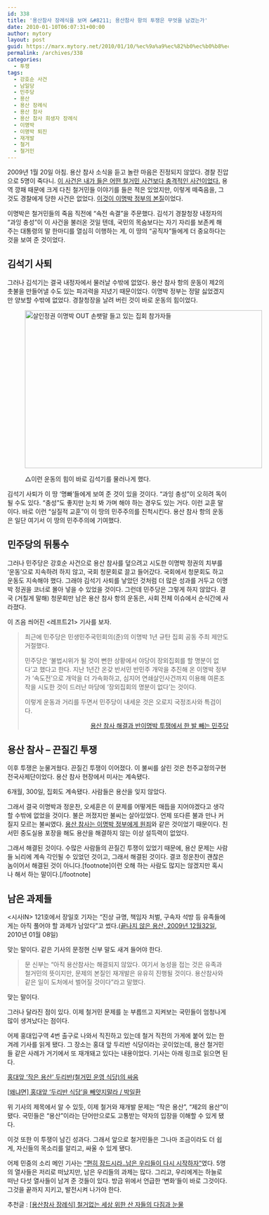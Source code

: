 ```yaml
---
id: 338
title: '용산참사 장례식을 보며 &#8211; 용산참사 항의 투쟁은 무엇을 남겼는가'
date: 2010-01-10T06:07:31+00:00
author: mytory
layout: post
guid: https://marx.mytory.net/2010/01/10/%ec%9a%a9%ec%82%b0%ec%b0%b8%ec%82%ac-%ec%9e%a5%eb%a1%80%ec%8b%9d%ec%9d%84-%eb%b3%b4%eb%a9%b0-%ec%9a%a9%ec%82%b0%ec%b0%b8%ec%82%ac-%ed%95%ad%ec%9d%98-%ed%88%ac%ec%9f%81%ec%9d%80-%eb%ac%b4%ec%97%87/
permalink: /archives/338
categories:
  - 투쟁
tags:
  - 강호순 사건
  - 남일당
  - 민주당
  - 용산
  - 용산 장례식
  - 용산 참사
  - 용산 참사 희생자 장례식
  - 이명박
  - 이명박 퇴진
  - 재개발
  - 철거
  - 철거민
---
```

2009년 1월 20일 아침. 용산 참사 소식을 듣고 놀란 마음은 진정되지 않았다. 경찰 진압으로 5명이 죽다니. <a href="http://spar2003.tistory.com/65" target="_blank" title="철거민 사망 ─ 되풀이되는 ‘난장이가 쏘아올린 작은 공’ 이야기">이 사건은 내가 들은 어떤 철거민 사건보다 충격적인 사건이었다.</a> 용역 깡패 때문에 크게 다친 철거민들 이야기를 들은 적은 있었지만, 이렇게 떼죽음을, 그것도 경찰에게 당한 사건은 없었다. <a href="http://wspaper.org/article/6130" target="_blank" title="최미진, 용산 철거민 참사 ─ 이명박 1년이 낳은 비극, 레프트21, 2009-01-20">이것이 이명박 정부의 본질</a>이었다.

이명박은 철거민들의 죽음 직전에 &#8220;속전 속결&#8221;을 주문했다. 김석기 경찰청장 내정자의 &#8220;과잉 충성&#8221;이 이 사건을 불러온 것일 텐데, 국민의 목숨보다는 자기 자리를 보존케 해 주는 대통령의 말 한마디를 열심히 이행하는 게, 이 땅의 &#8220;공직자&#8221;들에게 더 중요하다는 것을 보여 준 것이었다.

## 김석기 사퇴

그러나 김석기는 결국 내정자에서 물러날 수밖에 없었다. 용산 참사 항의 운동이 제2의 촛불을 만들어낼 수도 있는 파괴력을 지녔기 때문이었다. 이명박 정부는 정말 싫었겠지만 양보할 수밖에 없었다. 경찰청장을 날려 버린 것이 바로 운동의 힘이었다.<figure style="width: 540px" class="wp-caption aligncenter">

<img src="https://marx.mytory.net/wp-content/uploads/1/cfile22.uf.153562184B496CF48AB6A8.jpg" width="540" height="359" alt="살인정권 이명박 OUT 손팻말 들고 있는 집회 참가자들" filename="cfile22.uf.153562184B496CF48AB6A8.jpg" filemime="" /><figcaption class="wp-caption-text">△이런 운동의 힘이 바로 김석기를 물러나게 했다.</figcaption></figure> 

김석기 사퇴가 이 땅 &#8216;명빠&#8217;들에게 보여 준 것이 있을 것이다. &#8220;과잉 충성&#8221;이 오히려 독이 될 수도 있다. &#8220;충성&#8221;도 좋지만 눈치 봐 가며 해야 하는 경우도 있는 거다. 이런 교훈 말이다. 바로 이런 &#8220;실질적 교훈&#8221;이 이 땅의 민주주의를 진척시킨다. 용산 참사 항의 운동은 일단 여기서 이 땅의 민주주의에 기여했다.

## 민주당의 뒤통수

그러나 민주당은 강호순 사건으로 용산 참사를 덮으려고 시도한 이명박 정권의 치부를 &#8216;운동&#8217;으로 지속하려 하지 않고, 국회 청문회로 끌고 들어갔다. 국회에서 청문회도 하고 운동도 지속해야 했다. 그래야 김석기 사퇴를 낳았던 것처럼 더 많은 성과를 거두고 이명박 정권을 코너로 몰아 넣을 수 있었을 것이다. 그런데 민주당은 그렇게 하지 않았다. 결국 (거칠게 말해) 청문회만 남은 용산 참사 항의 운동은, 사회 전체 이슈에서 순식간에 사라졌다.

이 즈음 씌어진 &lt;레프트21&gt; 기사를 보자.

> 최근에 민주당은 민생민주국민회의(준)의 이명박 1년 규탄 집회 공동 주최 제안도 거절했다.
> 
> 민주당은 ‘불법시위가 될 것이 뻔한 상황에서 야당이 장외집회를 할 명분이 없다’고 했다고 한다. 지난 1년간 온갖 반서민 반민주 개악을 추진해 온 이명박 정부가 ‘속도전’으로 개악을 더 가속화하고, 심지어 연쇄살인사건까지 이용해 여론조작을 시도한 것이 드러난 마당에 ‘장외집회의 명분이 없다’는 것이다.
> 
> 이렇게 운동과 거리를 두면서 민주당이 내세운 것은 오로지 국정조사와 특검이다.
> 
> <p style="text-align: right; ">
>   <a href="http://wspaper.org/article/6180" target="_blank" title="[http://wspaper.org/article/6180]로 이동합니다.">용산 참사 해결과 반이명박 투쟁에서 한 발 빼는 민주당</a>
> </p>

## 용산 참사 &#8211; 끈질긴 투쟁

이후 투쟁은 눈물겨웠다. 끈질긴 투쟁이 이어졌다. 이 불씨를 살린 것은 천주교정의구현전국사제단이었다. 용산 참사 현장에서 미사는 계속됐다. 

6개월, 300일, 집회도 계속됐다. 사람들은 용산을 잊지 않았다.

그래서 결국 이명박과 정운찬, 오세훈은 이 문제를 어떻게든 매듭을 지어야겠다고 생각할 수밖에 없었을 것이다. 불은 꺼졌지만 불씨는 살아있었다. 언제 또다른 불과 만나 커질지 모르는 불씨였다. <a href="http://wspaper.org/article/7006" target="_blank" title="김인숙, ‘친서민’ 가면으로 가릴 수 없는 용산참사 살인 정부의 원죄, 레프트21, 2009-09-24">용산 참사는 이명박 정부에게 원죄</a>와 같은 것이었기 때문이다. 친서민 중도실용 포장을 해도 용산을 해결하지 않는 이상 설득력이 없었다.

그래서 해결된 것이다. 수많은 사람들의 끈질긴 투쟁이 있었기 때문에, 용산 문제는 사람들 뇌리에 계속 각인될 수 있었던 것이고, 그래서 해결된 것이다. 결코 정운찬이 괜찮은 놈이어서 해결된 것이 아니다.[footnote]이런 오해 하는 사람도 많지는 않겠지만 혹시나 해서 하는 말이다.[/footnote]

## 남은 과제들

<시사IN> 121호에서 장일호 기자는 &#8220;진상 규명, 책임자 처벌, 구속자 석방 등 유족들에게는 아직 풀어야 할 과제가 남았다&#8221;고 썼다.(<a href="http://www.sisain.co.kr/news/articleView.html?idxno=6190" target="_blank" title="[http://www.sisain.co.kr/news/articleView.html?idxno=6190]로 이동합니다.">끝나지 않은 용산, 2009년 12월32일</a>, 2010년 01월 08일) 

맞는 말이다. 같은 기사의 문정현 신부 말도 새겨 들어야 한다.

> 문 신부는 “아직 용산참사는 해결되지 않았다. 여기서 농성을 접는 것은 유족과 철거민의 뜻이지만, 문제의 본질인 재개발은 유유히 진행될 것이다. 용산참사와 같은 일이 도처에서 벌어질 것이다”라고 말했다. 

맞는 말이다.

그러나 달라진 점이 있다. 이제 철거민 문제를 눈 부릅뜨고 지켜보는 국민들이 엄청나게 많이 생겨났다는 점이다.

어제 홍대입구역 4번 출구로 나와서 직진하고 있는데 철거 직전의 가게에 붙어 있는 한겨레 기사를 읽게 됐다. 그 장소는 홍대 앞 두리반 식당이라는 곳이었는데, 용산 철거민들 같은 사례가 거기에서 또 재개돼고 있다는 내용이었다. 기사는 아래 링크로 읽으면 된다.

<a href="http://www.hani.co.kr/arti/society/society_general/397773.html" target="_blank" title="[http://www.hani.co.kr/arti/society/society_general/397773.html]로 이동합니다.">홍대앞 ‘작은 용산’ 두리반(철거민 운영 식당)의 싸움</a>

<span id="tx_left_marker"></span><a href="http://www.hani.co.kr/arti/opinion/because/396792.html" target="_blank" title="[http://www.hani.co.kr/arti/opinion/because/396792.html]로 이동합니다.">[</a><a href="http://www.hani.co.kr/arti/opinion/because/396792.html" target="_blank" title="[http://www.hani.co.kr/arti/opinion/because/396792.html]로 이동합니다.">왜냐면] 홍대앞 ‘두리반 식당’을 빼앗지말라 / 박일환</a><span id="tx_right_marker"></span>

위 기사의 제목에서 알 수 있듯, 이제 철거와 재개발 문제는 &#8220;작은 용산&#8221;, &#8220;제2의 용산&#8221;이 됐다. 국민들은 &#8220;용산&#8221;이라는 단어만으로도 고통받는 약자의 입장을 이해할 수 있게 됐다.

이것 또한 이 투쟁이 남긴 성과다. 그래서 앞으로 철거민들은 그나마 조금이라도 더 쉽게, 자신들의 목소리를 알리고, 싸울 수 있게 됐다.

어제 민중의 소리 메인 기사는 <a href="http://www.vop.co.kr/A00000278057.html" target="_blank" title="[http://www.vop.co.kr/A00000278057.html]로 이동합니다.">&#8220;편히 잠드시라..남은 우리들이 다시 시작하자&#8221;</a>였다. 5명의 열사들은 저리로 떠났지만, 남은 우리들의 과제는 많다. 그리고, 우리에게는 하늘로 떠난 다섯 열사들이 남겨 준 것들이 있다. 방금 위에서 언급한 &#8216;변화&#8217;들이 바로 그것이다. 그것을 끝까지 지키고, 발전시켜 나가야 한다.

추천글 :&nbsp;<a href="http://wspaper.org/article/7461" target="_blank" title="[http://wspaper.org/article/7461]로 이동합니다.">[용산참사 장례식] 철거없는 세상 위한 산 자들의 다짐과 눈물</a>